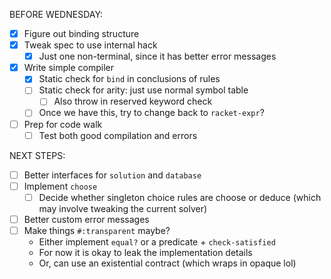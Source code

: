 BEFORE WEDNESDAY:
- [x] Figure out binding structure
- [x] Tweak spec to use internal hack
  - [x] Just one non-terminal, since it has better error messages
- [x] Write simple compiler
  - [x] Static check for `bind` in conclusions of rules
  - [ ] Static check for arity: just use normal symbol table
    - [ ] Also throw in reserved keyword check
  - [ ] Once we have this, try to change back to `racket-expr`?
- [ ] Prep for code walk
  - [ ] Test both good compilation and errors

NEXT STEPS:
- [ ] Better interfaces for `solution` and `database`
- [ ] Implement `choose`
  - [ ] Decide whether singleton choice rules are choose or deduce
        (which may involve tweaking the current solver)
- [ ] Better custom error messages
- [ ] Make things `#:transparent` maybe?
  - Either implement `equal?` or a predicate + `check-satisfied`
  - For now it is okay to leak the implementation details
  - Or, can use an existential contract (which wraps in opaque lol)